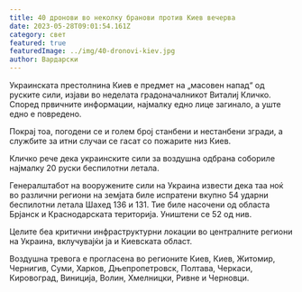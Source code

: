```yaml
---
title: 40 дронови во неколку бранови против Киев вечерва
date: 2023-05-28T09:01:54.161Z
category: свет
featured: true
featuredImage: ../img/40-dronovi-kiev.jpg
author: Вардарски
---
```

Украинската престолнина Киев е предмет на „масовен напад“ од руските сили, изјави во неделата градоначалникот Виталиј Кличко. Според првичните информации, најмалку едно лице загинало, а уште едно е повредено.

Покрај тоа, погодени се и голем број станбени и нестанбени згради, а службите за итни случаи се гасат со пожарите низ Киев.

Кличко рече дека украинските сили за воздушна одбрана собориле најмалку 20 руски беспилотни летала.

Генералштабот на вооружените сили на Украина извести дека таа ноќ во различни региони на земјата биле испратени вкупно 54 ударни беспилотни летала Шахед 136 и 131. Тие биле насочени од областа Брјанск и Краснодарската територија. Уништени се 52 од нив.

Целите беа критични инфраструктурни локации во централните региони на Украина, вклучувајќи ја и Киевската област.

Воздушна тревога е прогласена во регионите Киев, Киев, Житомир, Чернигив, Суми, Харков, Дњепропетровск, Полтава, Черкаси, Кировоград, Виниција, Волин, Хмелницки, Ривне и Черновци.